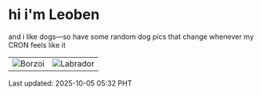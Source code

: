 # hi i'm Leoben

and i like dogs—so have some random dog pics that change whenever my CRON feels like it

|  |  |
|--------|----------|
| ![Borzoi](https://random-dog-vercel.vercel.app/api/random-borzoi?v=1759613564) | ![Labrador](https://random-dog-vercel.vercel.app/api/random-labrador?v=1759613564) |

Last updated: 2025-10-05 05:32 PHT

